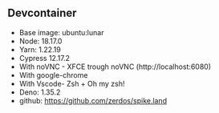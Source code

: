 ## Devcontainer

- Base image: ubuntu:lunar
- Node: 18.17.0
- Yarn: 1.22.19
- Cypress 12.17.2
- With noVNC - XFCE trough noVNC (http://localhost:6080)
- With google-chrome
- With Vscode- Zsh + Oh my zsh!
- Deno: 1.35.2
- github: https://github.com/zerdos/spike.land

